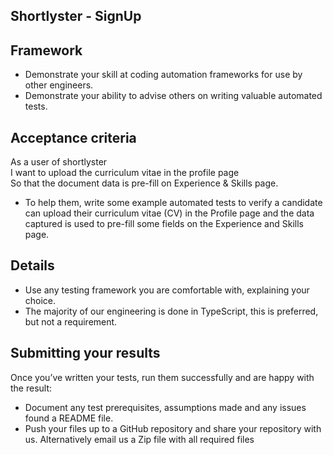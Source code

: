 ## Shortlyster - SignUp

## Framework
* Demonstrate your skill at coding automation frameworks for use by other engineers.
* Demonstrate your ability to advise others on writing valuable automated tests.

## Acceptance criteria
As a user of shortlyster\
I want to upload the curriculum vitae in the profile page\
So that the document data is pre-fill on Experience & Skills page. 

* To help them, write some example automated tests to verify a candidate can upload their curriculum vitae (CV) in the Profile page and the data captured is used to pre-fill some fields on the Experience and Skills page.

## Details
* Use any testing framework you are comfortable with, explaining your choice.
* The majority of our engineering is done in TypeScript, this is preferred, but not a requirement.

## Submitting your results
Once you’ve written your tests, run them successfully and are happy with the result:
* Document any test prerequisites, assumptions made and any issues found a README file.
* Push your files up to a GitHub repository and share your repository with us. Alternatively email us a Zip file with all
required files
